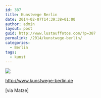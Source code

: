 ```yaml
---
id: 387
title: Kunstwege Berlin
date: 2014-02-07T14:39:38+01:00
author: admin
layout: post
guid: http://www.lustauffotos.com/?p=387
permalink: /2014/kunstwege-berlin/
categories:
  - Berlin
tags:
  - kunst
---
```

![](http://www.kunstwege-berlin.de/gallery/images/logo_black.png)

<http://www.kunstwege-berlin.de>

[via Matze]